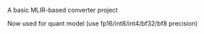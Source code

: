 A basic MLIR-based converter project

Now used for quant model (use fp16/int8/int4/bf32/bf8 precision)